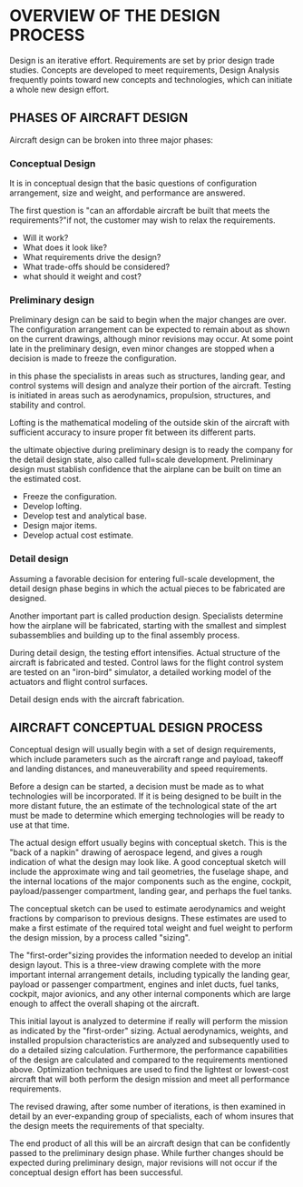 # OVERVIEW OF THE DESIGN PROCESS

Design is an iterative effort. Requirements are set by prior design trade studies. Concepts are developed to meet requirements, Design Analysis frequently points toward new concepts and technologies, which can initiate a whole new design effort.

## PHASES OF AIRCRAFT DESIGN

Aircraft design can be broken into three major phases:

### Conceptual Design

It is in conceptual design that the basic questions of configuration arrangement, size and weight, and performance are answered.

The first question is "can an affordable aircraft be built that meets the requirements?"if not, the customer may wish to relax the requirements.

* Will it work?
* What does it look like?
* What requirements drive the design?
* What trade-offs should be considered?
* what should it weight and cost?

### Preliminary design

Preliminary design can be said to begin when the major changes are over. The configuration arrangement can be expected to remain about as shown on the current drawings, although minor revisions may occur. At some point late in the preliminary design, even minor changes are stopped when a decision is made to freeze the configuration.

in this phase the specialists in areas such as structures, landing gear, and control systems will design and analyze their portion of the aircraft. Testing is initiated in areas such as aerodynamics, propulsion, structures, and stability and control.

Lofting is the mathematical modeling of the outside skin of the aircraft with sufficient accuracy to insure proper fit between its different parts.

the ultimate objective during preliminary design is to ready the company for the detail design state, also called full=scale development. Preliminary design must stablish confidence that the airplane can be built on time an the estimated cost.

* Freeze the configuration.
* Develop lofting.
* Develop test and analytical base.
* Design major items.
* Develop actual cost estimate.

### Detail design

Assuming a favorable decision for entering full-scale development, the detail design phase begins in which the actual pieces to be fabricated are designed.

Another important part is called production design. Specialists determine how the airplane will be fabricated, starting with the smallest and simplest subassemblies and building up to the final assembly process.

During detail design, the testing effort intensifies. Actual structure of the aircraft is fabricated and tested. Control laws for the flight control system are tested on an "iron-bird" simulator, a detailed working model of the actuators and flight control surfaces. 

Detail design ends with the aircraft fabrication.

## AIRCRAFT CONCEPTUAL DESIGN PROCESS

Conceptual design will usually begin with a set of design requirements, which include parameters such as the aircraft range and payload, takeoff and landing distances, and maneuverability and speed requirements.

Before a design can be started, a decision must be made as to what technologies will be incorporated. If it is being designed to be built in the more distant future, the an estimate of the technological state of the art must be made to determine which emerging technologies will be ready to use at that time.

The actual design effort usually begins with conceptual sketch. This is the "back of a napkin" drawing of aerospace legend, and gives a rough indication of what the design may look like. A good conceptual sketch will include the approximate wing and tail geometries, the fuselage shape, and the internal locations of the major components such as the engine, cockpit, payload/passenger compartment, landing gear, and perhaps the fuel tanks.

The conceptual sketch can be used to estimate aerodynamics and weight fractions by comparison to previous designs. These estimates are used to make a first estimate of the required total weight and fuel weight to perform the design mission, by a process called "sizing".

The "first-order"sizing provides the information needed to develop an initial design layout. This is a three-view drawing complete with the more important internal arrangement details, including typically the landing gear, payload or passenger compartment, engines and inlet ducts, fuel tanks, cockpit, major avionics, and any other internal components which are large enough to affect the overall shaping ot the aircraft.

This initial layout is analyzed to determine if really will perform the mission as indicated by the "first-order" sizing. Actual aerodynamics, weights, and installed propulsion characteristics are analyzed and subsequently used to do a detailed sizing calculation. Furthermore, the performance capabilities of the design are calculated and compared to the requirements mentioned above. Optimization techniques are used to find the lightest or lowest-cost aircraft that will both perform the design mission and meet all performance requirements.

The revised drawing, after some number of iterations, is then examined in detail by an ever-expanding group of specialists, each of whom insures that the design meets the requirements of that specialty.

The end product of all this will be an aircraft design that can be confidently passed to the preliminary design phase. While further changes should be expected during preliminary design, major revisions will not occur if the conceptual design effort has been successful.
